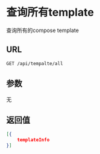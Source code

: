 # 查询所有template

查询所有的compose template

## URL

```http
GET /api/tempalte/all
```

## 参数

无

## 返回值

```json
[{
    templateInfo
}]
```

